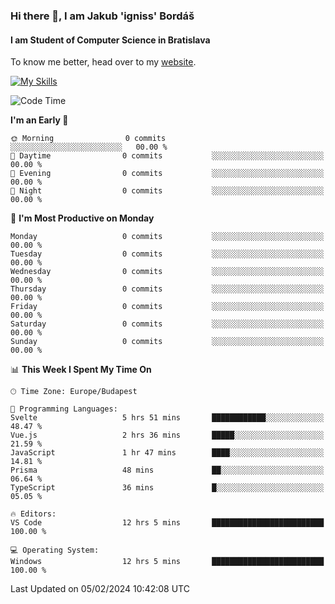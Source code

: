 ### Hi there 👋, I am Jakub 'igniss' Bordáš

#### I am Student of Computer Science in Bratislava
To know me better, head over to my [website](https://bordas.sk).

[![My Skills](https://skillicons.dev/icons?i=js,html,css,figma,svelte,java,kotlin,python,postgresql,typescript,nest,nodejs)](https://bordas.sk)


<!--START_SECTION:waka-->
![Code Time](http://img.shields.io/badge/Code%20Time-1%2C391%20hrs%2024%20mins-blue)

**I'm an Early 🐤** 

```text
🌞 Morning                0 commits           ░░░░░░░░░░░░░░░░░░░░░░░░░   00.00 % 
🌆 Daytime                0 commits           ░░░░░░░░░░░░░░░░░░░░░░░░░   00.00 % 
🌃 Evening                0 commits           ░░░░░░░░░░░░░░░░░░░░░░░░░   00.00 % 
🌙 Night                  0 commits           ░░░░░░░░░░░░░░░░░░░░░░░░░   00.00 % 
```
📅 **I'm Most Productive on Monday** 

```text
Monday                   0 commits           ░░░░░░░░░░░░░░░░░░░░░░░░░   00.00 % 
Tuesday                  0 commits           ░░░░░░░░░░░░░░░░░░░░░░░░░   00.00 % 
Wednesday                0 commits           ░░░░░░░░░░░░░░░░░░░░░░░░░   00.00 % 
Thursday                 0 commits           ░░░░░░░░░░░░░░░░░░░░░░░░░   00.00 % 
Friday                   0 commits           ░░░░░░░░░░░░░░░░░░░░░░░░░   00.00 % 
Saturday                 0 commits           ░░░░░░░░░░░░░░░░░░░░░░░░░   00.00 % 
Sunday                   0 commits           ░░░░░░░░░░░░░░░░░░░░░░░░░   00.00 % 
```


📊 **This Week I Spent My Time On** 

```text
🕑︎ Time Zone: Europe/Budapest

💬 Programming Languages: 
Svelte                   5 hrs 51 mins       ████████████░░░░░░░░░░░░░   48.47 % 
Vue.js                   2 hrs 36 mins       █████░░░░░░░░░░░░░░░░░░░░   21.59 % 
JavaScript               1 hr 47 mins        ████░░░░░░░░░░░░░░░░░░░░░   14.81 % 
Prisma                   48 mins             ██░░░░░░░░░░░░░░░░░░░░░░░   06.64 % 
TypeScript               36 mins             █░░░░░░░░░░░░░░░░░░░░░░░░   05.05 % 

🔥 Editors: 
VS Code                  12 hrs 5 mins       █████████████████████████   100.00 % 

💻 Operating System: 
Windows                  12 hrs 5 mins       █████████████████████████   100.00 % 
```


 Last Updated on 05/02/2024 10:42:08 UTC
<!--END_SECTION:waka-->
